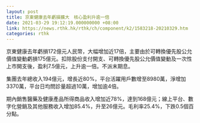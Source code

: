 ```yaml
---
layout: post
title: 京東健康去年虧損擴大　核心盈利升逾一倍
date: 2021-03-29 19:12:19.000000000 +08:00
link: https://news.rthk.hk/rthk/ch/component/k2/1583218-20210329.htm
categories: rthk
---
```


京東健康去年虧損172億元人民幣，大幅增加近17倍，主要由於可轉換優先股公允價值變動虧損175億元。扣除股份支付開支、可轉換優先股公允價值變動及一次性上市開支後，盈利7.5億元，上升逾一倍。不派末期息。

集團去年總收入194億元，增長近80%，平台活躍用戶數增至8980萬，淨增加3370萬，平台日均問診量超過10萬，增加逾4倍。

期內銷售醫藥及健康產品所得商品收入增加近78%，達到168億元；線上平台、數字化營銷及其他服務收入增加85.4%，升至26億元。毛利率25.4%，下跌0.5個百分點。
